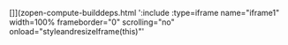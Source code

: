 <!-- Generated by /cicd/docupdate.sh -->
[]](zopen-compute-builddeps.html ':include :type=iframe name="iframe1" width=100% frameborder="0" scrolling="no" onload="styleandresizeIframe(this)"'
